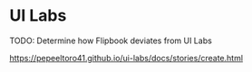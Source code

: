 # UI Labs

TODO: Determine how Flipbook deviates from UI Labs

https://pepeeltoro41.github.io/ui-labs/docs/stories/create.html
